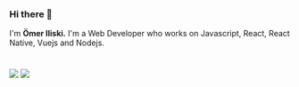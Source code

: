 ### Hi there 👋
I'm **Ömer Iliski.**
I'm a Web Developer who works on Javascript, React, React Native, Vuejs and Nodejs.
#
<div>
<img src="https://github-readme-stats.vercel.app/api?username=omeriliski&show_icons=true&theme=tokyonight"/>                                   
<img src="https://github-readme-stats.vercel.app/api/top-langs/?username=omeriliski&layout=compact&hide=python"/>
</div>
<!--
**omeriliski/omeriliski** is a ✨ _special_ ✨ repository because its `README.md` (this file) appears on your GitHub profile.
<img src="https://revelry.co/wp-content/uploads/2019/05/react-native-UX-design.gif" width="200px" height="200px"/>
Here are some ideas to get you started:

- 🔭 I’m currently working on ...
- 🌱 I’m currently learning ...
- 👯 I’m looking to collaborate on ...
- 🤔 I’m looking for help with ...
- 💬 Ask me about ...
- 📫 How to reach me: ...
- 😄 Pronouns: ...
- ⚡ Fun fact: ...
-->
